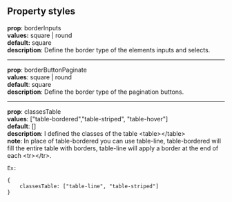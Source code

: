 ## Property styles

<strong>prop</strong>: borderInputs <br />
<strong>values:</strong> square | round <br />
<strong>default:</strong> square <br />
<strong>description</strong>: Define the border type of the elements inputs and selects.
<hr />

<strong>prop</strong>: borderButtonPaginate <br /> 
<strong>values</strong>: square | round <br />
<strong>default</strong>: square <br />
<strong>description</strong>: Define the border type of the pagination buttons.
<hr />

<strong>prop</strong>: classesTable <br /> 
<strong>values</strong>: ["table-bordered","table-striped", "table-hover"] <br />
<strong>default</strong>: [] <br />
<strong>description</strong>: I defined the classes of the table \<table>\</table> <br />
<strong>note</strong>: In place of table-bordered you can use table-line, table-bordered will fill the entire table with borders, table-line will apply a border at the end of each \<tr>\</tr>.

```  
Ex:

{
    classesTable: ["table-line", "table-striped"]
}
```